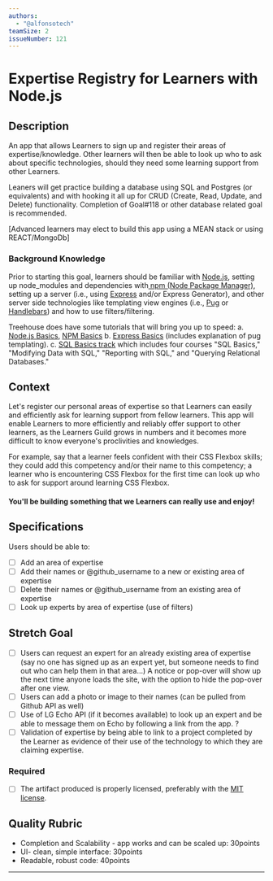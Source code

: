 ```yaml
---
authors:
  - "@alfonsotech"
teamSize: 2
issueNumber: 121
---
```


# Expertise Registry for Learners with Node.js

## Description
An app that allows Learners to sign up and register their areas of expertise/knowledge. Other learners will then be able to look up who to ask about specific technologies, should they need some learning support from other Learners.

Leaners will get practice building a database using SQL and Postgres (or equivalents) and with hooking it all up for CRUD (Create, Read, Update, and Delete) functionality. Completion of Goal#118 or other database related goal is recommended. 

[Advanced learners may elect to build this app using a MEAN stack or using REACT/MongoDb]

### Background Knowledge
Prior to starting this goal, learners should be familiar with [Node.js](https://nodejs.org/en/), setting up node_modules and dependencies with[ npm (Node Package Manager)](https://www.npmjs.com/), setting up a server (i.e., using [Express](http://expressjs.com/) and/or Express Generator), and other server side technologies like templating view engines (i.e., [Pug](https://pugjs.org/api/getting-started.html) or [Handlebars](http://handlebarsjs.com/)) and how to use filters/filtering. 

Treehouse does have some tutorials that will bring you up to speed:
a. [Node.js Basics](https://teamtreehouse.com/library/nodejs-basics), [NPM Basics](https://teamtreehouse.com/library/npm-basics)
b. [Express Basics](https://teamtreehouse.com/library/express-basics) (includes explanation of pug templating). 
 c. [SQL Basics track](https://teamtreehouse.com/tracks/learn-sql) which includes four courses "SQL Basics," "Modifying Data with SQL,"  "Reporting with SQL," and "Querying Relational Databases."


## Context
Let's register our personal areas of expertise so that Learners can easily and efficiently ask for learning support from fellow learners. This app will enable Learners to more efficiently and reliably offer support to other learners, as the Learners Guild grows in numbers and it becomes more difficult to know everyone's proclivities and knowledges.

For example, say that a learner feels confident with their CSS Flexbox skills; they could add this competency and/or their name to this competency; a learner who is encountering CSS Flexbox for the first time can look up who to ask for support around learning CSS Flexbox. 

#### You'll be building something that we Learners can really use and enjoy!


## Specifications
Users should be able to:
- [ ] Add an area of expertise
- [ ] Add their names or @github_username to a new or existing area of expertise
- [ ] Delete their names or @github_username from an existing area of expertise
- [ ] Look up experts by area of expertise (use of filters)

## Stretch Goal
- [ ] Users can request an expert for an already existing area of expertise (say no one has signed up as an expert yet, but someone needs to find out who can help them in that area...) A notice or pop-over will show up the next time anyone loads the site, with the option to hide the pop-over after one view.
- [ ] Users can add a photo or image to their names (can be pulled from Github API as well)
- [ ] Use of LG Echo API (if it becomes available) to look up an expert and be able to message them on Echo by following a link from the app. ?
- [ ] Validation of expertise by being able to link to a project completed by the Learner as evidence of their use of the technology to which they are claiming expertise. 

### Required
- [ ] The artifact produced is properly licensed, preferably with the [MIT license][mit-license].

## Quality Rubric
- Completion and Scalability - app works and can be scaled up: 30points
- UI- clean, simple interface: 30points
- Readable, robust code: 40points

---






[mit-license]: https://opensource.org/licenses/MIT
